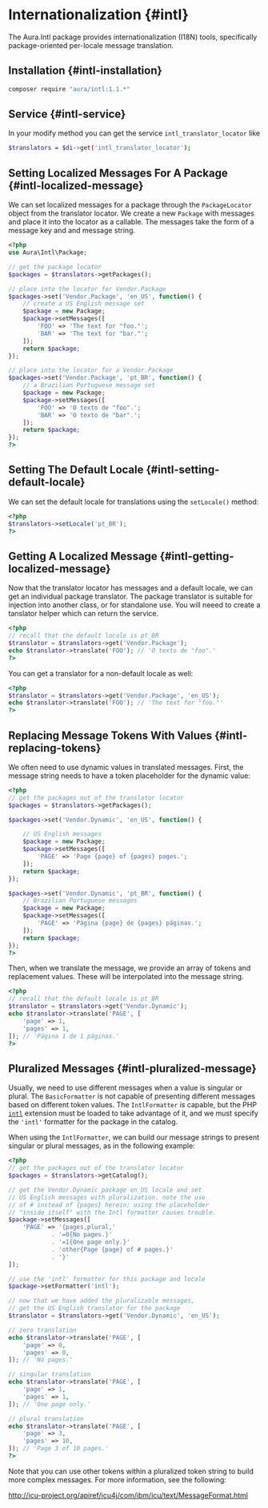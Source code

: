# Internationalization {#intl}

The Aura.Intl package provides internationalization (I18N) tools, specifically
package-oriented per-locale message translation.

## Installation {#intl-installation}

```bash
composer require "aura/intl:1.1.*"
```

## Service {#intl-service}

In your modify method you can get the service `intl_translator_locator` like

```bash
$translators = $di->get('intl_translator_locator');
```

## Setting Localized Messages For A Package {#intl-localized-message}

We can set localized messages for a package through the `PackageLocator` object
from the translator locator. We create a new `Package` with messages and place
it into the locator as a callable. The messages take the form of a message key and
and message string.

```php
<?php
use Aura\Intl\Package;

// get the package locator
$packages = $translators->getPackages();

// place into the locator for Vendor.Package
$packages->set('Vendor.Package', 'en_US', function() {
    // create a US English message set
    $package = new Package;
    $package->setMessages([
        'FOO' => 'The text for "foo."';
        'BAR' => 'The text for "bar."';
    ]);
    return $package;
});

// place into the locator for a Vendor.Package
$packages->set('Vendor.Package', 'pt_BR', function() {
    // a Brazilian Portuguese message set
    $package = new Package;
    $package->setMessages([
        'FOO' => 'O texto de "foo".';
        'BAR' => 'O texto de "bar".';
    ]);
    return $package;
});
?>
```

## Setting The Default Locale {#intl-setting-default-locale}

We can set the default locale for translations using the `setLocale()` method:

```php
<?php
$translators->setLocale('pt_BR');
?>
```

## Getting A Localized Message {#intl-getting-localized-message}

Now that the translator locator has messages and a default locale, we can get
an individual package translator. The package translator is suitable for
injection into another class, or for standalone use. You will neeed to
create a tanslator helper which can return the service.

```php
<?php
// recall that the default locale is pt_BR
$translator = $translators->get('Vendor.Package');
echo $translator->translate('FOO'); // 'O texto de "foo".'
?>
```

You can get a translator for a non-default locale as well:

```php
<?php
$translator = $translators->get('Vendor.Package', 'en_US');
echo $translator->translate('FOO'); // 'The text for "foo."'
?>
```


## Replacing Message Tokens With Values {#intl-replacing-tokens}

We often need to use dynamic values in translated messages. First, the
message string needs to have a token placeholder for the dynamic value:

```php
<?php
// get the packages out of the translator locator
$packages = $translators->getPackages();

$packages->set('Vendor.Dynamic', 'en_US', function() {

    // US English messages
    $package = new Package;
    $package->setMessages([
        'PAGE' => 'Page {page} of {pages} pages.';
    ]);
    return $package;
});

$packages->set('Vendor.Dynamic', 'pt_BR', function() {
    // Brazilian Portuguese messages
    $package = new Package;
    $package->setMessages([
        'PAGE' => 'Página {page} de {pages} páginas.';
    ]);
    return $package;
});
?>
```

Then, when we translate the message, we provide an array of tokens and
replacement values.  These will be interpolated into the message string.

```php
<?php
// recall that the default locale is pt_BR
$translator = $translators->get('Vendor.Dynamic');
echo $translator->translate('PAGE', [
    'page' => 1,
    'pages' => 1,
]); // 'Página 1 de 1 páginas.'
?>
```

## Pluralized Messages {#intl-pluralized-message}

Usually, we need to use different messages when a value is singular or plural.
The `BasicFormatter` is not capable of presenting different messages based on
different token values. The `IntlFormatter` *is* capable, but the PHP
[`intl`](http://php.net/intl) extension must be loaded to take advantage of
it, and we must specify the `'intl'` formatter for the package in the catalog.

When using the `IntlFormatter`, we can build our message strings to present
singular or plural messages, as in the following example:

```php
<?php
// get the packages out of the translator locator
$packages = $translators->getCatalog();

// get the Vendor.Dynamic package en_US locale and set
// US English messages with pluralization. note the use
// of # instead of {pages} herein; using the placeholder
// "inside itself" with the Intl formatter causes trouble.
$package->setMessages([
    'PAGE' => '{pages,plural,'
            . '=0{No pages.}'
            . '=1{One page only.}'
            . 'other{Page {page} of # pages.}'
            . '}'
]);

// use the 'intl' formatter for this package and locale
$package->setFormatter('intl');

// now that we have added the pluralizable messages,
// get the US English translator for the package
$translator = $translators->get('Vendor.Dynamic', 'en_US');

// zero translation
echo $translator->translate('PAGE', [
    'page' => 0,
    'pages' => 0,
]); // 'No pages.'

// singular translation
echo $translator->translate('PAGE', [
    'page' => 1,
    'pages' => 1,
]); // 'One page only.'

// plural translation
echo $translator->translate('PAGE', [
    'page' => 3,
    'pages' => 10,
]); // 'Page 3 of 10 pages.'
?>
```

Note that you can use other tokens within a pluralized token string to build
more complex messages. For more information, see the following:

<http://icu-project.org/apiref/icu4j/com/ibm/icu/text/MessageFormat.html>
